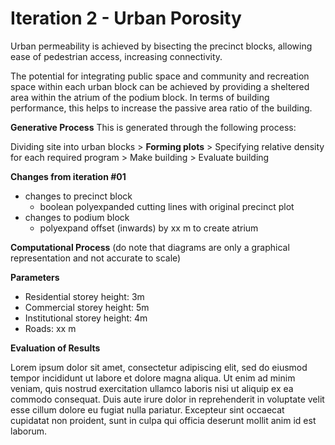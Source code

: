 # Iteration 2 - Urban Porosity

Urban permeability is achieved by bisecting the precinct blocks, allowing ease of pedestrian access, increasing connectivity.

The potential for integrating public space and community and recreation space within each urban block can be achieved by providing a sheltered area within the atrium of the podium block. In terms of building performance, this helps to increase the passive area ratio of the building. 

__Generative Process__
This is generated through the following process:

Dividing site into urban blocks > __Forming plots__ > Specifying relative density for each required program > Make building > Evaluate building

__Changes from iteration #01__
* changes to precinct block
  * boolean polyexpanded cutting lines with original precinct plot 
* changes to podium block 
  * polyexpand offset (inwards) by xx m to create atrium

__Computational Process__
(do note that diagrams are only a graphical representation and not accurate to scale)

__Parameters__
* Residential storey height: 3m
* Commercial storey height: 5m
* Institutional storey height: 4m
* Roads: xx m

__Evaluation of Results__

Lorem ipsum dolor sit amet, consectetur adipiscing elit, sed do eiusmod tempor incididunt ut labore et dolore magna aliqua. Ut enim ad minim veniam, quis nostrud exercitation ullamco laboris nisi ut aliquip ex ea commodo consequat. Duis aute irure dolor in reprehenderit in voluptate velit esse cillum dolore eu fugiat nulla pariatur. Excepteur sint occaecat cupidatat non proident, sunt in culpa qui officia deserunt mollit anim id est laborum.
